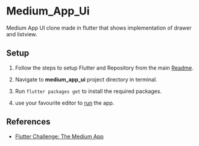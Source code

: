 # Medium_App_Ui

Medium App UI clone made in flutter that shows implementation of drawer and listview.


## Setup

1. Follow the steps to setup Flutter and Repository from the main [Readme](https://github.com/sagarchoudhary96/Flutter-Examples/blob/master/README.md).

2. Navigate to **medium_app_ui** project directory in terminal.

3. Run `flutter packages get` to install the required packages.

4. use your favourite editor to [run](https://flutter.io/get-started/test-drive/#androidstudio) the app.


## References

* [Flutter Challenge: The Medium App](https://blog.usejournal.com/flutter-challenge-the-medium-app-5f64a0f3c764)

